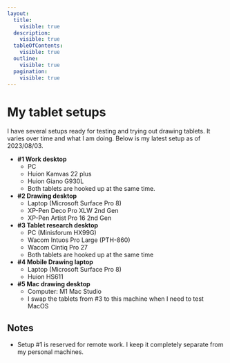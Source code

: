 ```yaml
---
layout:
  title:
    visible: true
  description:
    visible: true
  tableOfContents:
    visible: true
  outline:
    visible: true
  pagination:
    visible: true
---
```


# My tablet setups

I have several setups ready for testing and trying out drawing tablets. It varies over time and what I am doing. Below is my latest setup as of 2023/08/03.

* **#1 Work desktop**
  * PC
  * Huion Kamvas 22 plus
  * Huion Giano G930L&#x20;
  * Both tablets are hooked up at the same time.
* **#2 Drawing desktop**&#x20;
  * Laptop (Microsoft Surface Pro 8)
  * XP-Pen Deco Pro XLW 2nd Gen
  * XP-Pen Artist Pro 16 2nd Gen
* **#3 Tablet research desktop**
  * PC (Minisforum HX99G)
  * Wacom Intuos Pro Large (PTH-860)
  * Wacom Cintiq Pro 27
  * Both tablets are hooked up at the same time
* **#4 Mobile Drawing laptop**
  * Laptop (Microsoft Surface Pro 8)&#x20;
  * Huion HS611
* **#5 Mac drawing desktop**
  * Computer: M1 Mac Studio
  * I swap the tablets from #3 to this machine when I need to test MacOS &#x20;

## Notes

* Setup #1 is reserved for remote work. I keep it completely separate from my personal machines.
